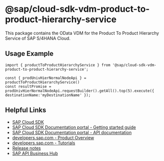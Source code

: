# @sap/cloud-sdk-vdm-product-to-product-hierarchy-service

This package contains the OData VDM for the Product To Product Hierarchy Service of SAP S/4HANA Cloud.

## Usage Example
```
import { productToProductHierarchyService } from '@sap/cloud-sdk-vdm-product-to-product-hierarchy-service';

const { prodUnivHierNormalNodeApi } = productToProductHierarchyService()
const resultPromise = prodUnivHierNormalNodeApi.requestBuilder().getAll().top(5).execute({ destinationName:'myDestinationName' });

```

## Helpful Links

- [SAP Cloud SDK](https://github.com/SAP/cloud-sdk-js)
- [SAP Cloud SDK Documentation portal - Getting started guide](https://sap.github.io/cloud-sdk/docs/js/getting-started)
- [SAP Cloud SDK Documentation portal - API documentation](https://sap.github.io/cloud-sdk/docs/js/api)
- [developers.sap.com - Product Overview](https://developers.sap.com/topics/cloud-sdk.html)
- [developers.sap.com - Tutorials](https://developers.sap.com/tutorial-navigator.html?tag=software-product:technology-platform/sap-cloud-sdk&tag=tutorial:type/tutorial&tag=programming-tool:javascript)
- [Release notes](https://help.sap.com/doc/2324e9c3b28748a4ae2ad08166d77675/1.0/en-US/js-index.html)
- [SAP API Business Hub](https://api.sap.com/)
